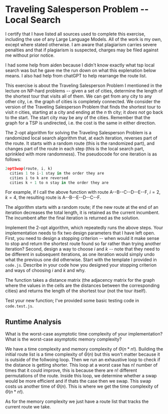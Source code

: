 # Traveling Salesperson Problem -- Local Search

I certify that I have listed all sources used to complete this exercise, including the use of any Large Language Models. All of the work is my own, except where stated otherwise. I am aware that plagiarism carries severe penalties and that if plagiarism is suspected, charges may be filed against me without prior notice.

I had some help from aiden because I didn't know exactly what tsp local search was but he gave me the run down on what this explenation below means. I also had help from chatGPT to help rearrange the route list.

This exercise is about the Traveling Salesperson Problem I mentioned in the
lecture on NP-hard problems -- given a set of cities, determine the length of
the shortest tour that visits all of them. We can get from any city to any other
city, i.e. the graph of cities is completely connected. We consider the version
of the Traveling Salesperson Problem that finds the shortest tour to visit $n$
cities, starting at a city and ending at the $n$ th city; it *does not* go
back to the start. The start city may be any of the cities. Remember that the
graph for a TSP is undirected, i.e. the cost is the same in either direction.

The 2-opt algorithm for solving the Traveling Salesperson Problem is a
randomized local search algorithm that, at each iteration, reverses part of the
route. It starts with a random route (this is the randomized part), and changes
part of the route in each step (this is the local search part, sprinkled with
more randomness). The pseudocode for one iteration is as follows:

```javascript
2optSwap(route, i, k)
  cities 1 to i-1 stay in the order they are
  cities i to k are reversed
  cities k + 1 to n stay in the order they are
```

For example, if I call the above function with route A--B--C--D--E--F, $i=2$,
$k=4$, the resulting route is A--B--E--D--C--F.

The algorithm starts with a random route; if the new route at the end of an
iteration decreases the total length, it is retained as the current incumbent.
The incumbent after the final iteration is returned as the solution.

Implement the 2-opt algorithm, which repeatedly runs the above steps. Your
implementation needs to fix two design parameters that I have left open. First,
you need to design a stopping criterion -- when would it make sense to stop and
return the shortest route found so far rather than trying another iteration?
Second, design a way to choose $i$ and $k$ -- note that they need to be
different in subsequent iterations, as one iteration would simply undo what
the previous one did otherwise. Start with the template I provided in `code.js`.
Describe in your code how you designed your stopping criterion and ways of
choosing $i$ and $k$ and why.

The function takes a distance matrix (the adjacency matrix for the graph where
the values in the cells are the distances between the corresponding cities) and
returns the length of the shortest tour (not the tour itself).

Test your new function; I've provided some basic testing code in `code.test.js`.

## Runtime Analysis

What is the worst-case asymptotic time complexity of your implementation? What
is the worst-case asymptotic memory complexity? 

We have a time complexity and memory complexity of $\Theta(n*n!)$.
Building the initial route list is a time complexity of $\Theta(n)$ but this won't
matter because it is outside of the follwoing loop. Then we run an 
exhaustive loop to check if the distance is getting shorter. This loop at a worst
case has n! number of times that it could improve, this is because there are n! different
permutations of the route. Inside this loop, 
we determine whether a swap would be more efficient and if thats the case then we swap.
This swap costs us another time of $\Theta(n)$. This is where we get the time complexity of $\Theta(n*n!)$.

As for the memory complexity we just have a route list that tracks the current route we take.
